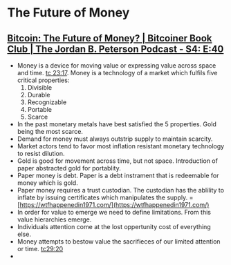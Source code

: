# The Future of Money

## [Bitcoin: The Future of Money? | Bitcoiner Book Club | The Jordan B. Peterson Podcast - S4: E:40](https://www.youtube.com/watch?v=iVym9wtopqs)
- Money is a device for moving value or expressing value across space and time. [tc 23:17](https://youtu.be/iVym9wtopqs?t=1397).  Money is a technology of a market which fulfils five critical properties:
    1. Divisible
    2. Durable
    3. Recognizable
    4. Portable
    5. Scarce
- In the past monetary metals have best satisfied the 5 properties.  Gold being the most scarce.
- Demand for money must always outstrip supply to maintain scarcity.
- Market actors tend to favor most inflation resistant monetary technology to resist dilution.
- Gold is good for movement across time, but not space.  Introduction of paper abstracted gold for portablity.  
- Paper money is debt.  Paper is a debt instrament that is redeemable for money which is gold.
- Paper money requires a trust custodian.  The custodian has the ablility to inflate by issuing certificates which manipulates the supply.
= [https://wtfhappenedin1971.com/](https://wtfhappenedin1971.com/)
- In order for value to emerge we need to define limitations.  From this value hierarchies emerge.  
- Individuals attention come at the lost oppertunity cost of everything else.  
- Money attempts to bestow value the sacrifieces of our limited attention or time.  [tc29:20](https://youtu.be/iVym9wtopqs?t=1760)
- 
